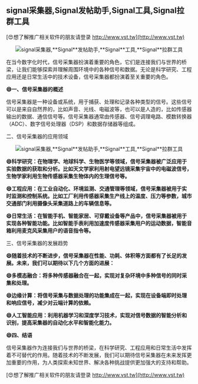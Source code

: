 ## **signal采集器,**Signal**发帖助手,**Signal**工具,**Signal**拉群工具**

[😍想了解推广相关软件的朋友请登录 http://www.vst.tw](http://www.vst.tw)

 <center><img src="https://vst.tw/MP4/tuiguang/png/7.png" alt="signal采集器,**Signal**发帖助手,**Signal**工具,**Signal**拉群工具"></center>

在当今数字化时代，信号采集器扮演着重要的角色，它们是连接我们与世界的桥梁，让我们能够探索并理解周围环境中的各种信号和数据。无论是科学研究、工程应用还是日常生活中的技术设备，信号采集器都扮演着至关重要的角色。

**😄一、信号采集器的概述**

信号采集器是一种设备或系统，用于捕获、处理和记录各种类型的信号。这些信号可以是来自自然界的，比如声音、光线、电磁波等，也可以是人造的，比如传感器输出的数据、通信信号等。信号采集器通常由传感器、信号调理电路、模数转换器（ADC）、数字信号处理器（DSP）和数据存储器等组成。

二、信号采集器的应用领域

 <center><img src="https://vst.tw/MP4/tuiguang/png/7.png" alt="signal采集器,**Signal**发帖助手,**Signal**工具,**Signal**拉群工具"></center>

**😄科学研究：在物理学、地球科学、生物医学等领域，信号采集器被广泛应用于实验数据的获取和分析。比如天文学家利用射电望远镜采集宇宙中的电磁波信号，生物学家利用生物传感器采集生物体内的生理信号等。**

**😄工程应用：在工业自动化、环境监测、交通管理等领域，信号采集器被用于实时监测和控制系统。比如工厂利用传感器采集生产线上的温度、压力等参数，城市交通部门利用摄像头采集道路上的车辆信息等。**

**😄日常生活：在智能手机、智能家居、可穿戴设备等产品中，信号采集器被用于实现各种智能功能。比如智能手表利用加速度传感器采集用户的运动数据，智能音箱利用麦克风采集用户的语音指令等。**

三、信号采集器的发展趋势

**😄随着技术的不断进步，信号采集器在性能、功耗、体积等方面都有了长足的发展。未来，我们可以期待以下几个方面的进展：**

**😄多模态融合：将多种传感器融合在一起，实现对复杂环境中多种信号的同时采集和处理。**

**😄边缘计算：将信号采集与数据处理的功能集成在一起，实现在设备端即时处理和响应信号，减少对云端计算的依赖。**

**😄人工智能应用：利用机器学习和深度学习技术，实现对信号数据的智能分析和识别，提高采集器的自动化水平和智能化能力。**

**😄四、结语**

信号采集器作为连接我们与世界的桥梁，在科学研究、工程应用和日常生活中发挥着不可替代的作用。随着技术的不断发展，我们可以期待信号采集器在未来发挥更加重要的作用，为人类探索未知世界、解决各种挑战提供更加强大的支持和帮助。

[😍想了解推广相关软件的朋友请登录 http://www.vst.tw](http://www.vst.tw)



